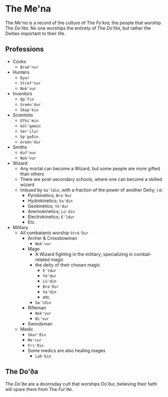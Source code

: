 # The Me'na
The _Me'na_ is a record of the culture of The _Fo'kra_; the people that worship The _Do'lita_.
No one worships the entirety of The _Do'lita_, but rather the Deities important to their life.

## Professions
- Cooks
	- `Braé'nur`
- Hunters
	- `Dyur`
	- `Stref'nur`
	- `Nok'vur`
- Inventors
	- `Op'fin`
	- `Greén'dur`
	- `Skop'kin`
- Scientists
	- `Efki'min`
	- `Gól'gemin`
	- `Sér'ilur`
	- `Up'goðin`
	- `Greén'dur`
- Smiths
	- `Kuf'nur`
	- `Nok'vur`
- Wizard
	- Any mortal can become a Wizard, but some people are more gifted than others
	- There are post-secondary schools, where one can become a skilled wizard
	- Imbued by `Ga'ldin`, with a fraction of the power of another Deity; i.e:
		- Pyrokinetics; `Bra'ður`
		- Hydrokinetics; `Va'din`
		- Geokinetics; `Yó'dur`
		- Anemokinetics; `Lú'din`
		- Electrokinetics; `E'ldur`
		- Etc.
- Military
	- All combatants worship `Stré'ður`
		- Archer & Crossbowman
			- `Nok'vur`
		- Mage
			- A Wizard fighting in the military; specializing in combat-related magic
			- the deity of their chosen magic
				- `E'ldur`
				- `Yó'dur`
				- `Lú'din`
				- `Bra'ður`
				- `Va'din`
				- etc.
			- `Ga'ldin`
		- Rifleman
			- `Nok'vur`
			- `Bi'sur`
		- Swordsman
	- Medic
		- `Skur'ðin`
		- `Me'cur`
		- `Fri'ðin`
		- Some medics are also healing mages
			- `Lak'bin`

## The Do'ða
The _Do'ða_ are a doomsday cult that worships Do'ður, believing their faith will spare them from The _Fur'ða_.
